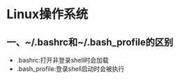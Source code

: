 # Linux操作系统

## 一、~/.bashrc和~/.bash_profile的区别

- .bashrc:打开非登录shell时会加载
- .bash_profile:登录shell启动时会被执行

